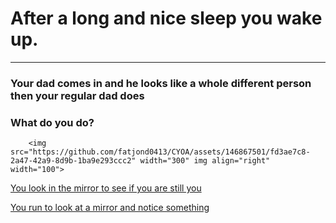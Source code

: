 # After a long and nice sleep you wake up.
---

### Your dad comes in and he looks like a whole different person then your regular dad does

### What do you do?                                                          

           
        <img src="https://github.com/fatjond0413/CYOA/assets/146867501/fd3ae7c8-2a47-42a9-8d9b-1ba9e293ccc2" width="300" img align="right" width="100">


[You look in the mirror to see if you are still you](you.md)       

[You run to look at a mirror and notice something](alien.md)              
                                                                             
